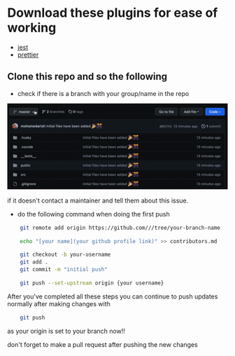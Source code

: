 # Download these plugins for ease of working

- [jest](https://marketplace.visualstudio.com/items?itemName=Orta.vscode-jest)
- [prettier](https://marketplace.visualstudio.com/items?itemName=esbenp.prettier-vscode)

## Clone this repo and so the following

- check if there is a branch with your group/name in the repo

![image showing how to check if branch exists](./markdown-assets/branch.gif)

if it doesn't contact a maintainer and tell them about this issue.

- do the following command when doing the first push

```sh
    git remote add origin https://github.com///tree/your-branch-name
```

```sh
    echo "[your name](your github profile link)" >> contributors.md
```

```sh
    git checkout -b your-username
    git add .
    git commit -m "initial push"
```

```sh
    git push --set-upstream origin {your username}
```

After you've completed all these steps you can continue to push updates normally after making changes with

```sh
    git push
```

as your origin is set to your branch now!!

don't forget to make a pull request after pushing the new changes
